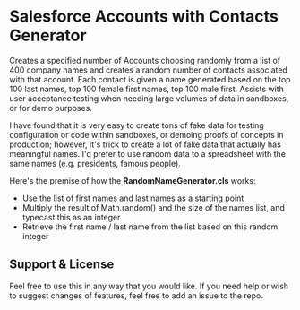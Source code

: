 # Salesforce Accounts with Contacts Generator
Creates a specified number of Accounts choosing randomly from a list of 400 company names and creates a random number of contacts associated with that account.  Each contact is given a name generated based on the top 100 last names, top 100 female first names, top 100 male first. Assists with user acceptance testing when needing large volumes of data in sandboxes, or for demo purposes.

I have found that it is very easy to create tons of fake data for testing configuration or code within sandboxes, or demoing proofs of concepts in production; however, it's trick to create a lot of fake data that actually has meaningful names. I'd prefer to use random data to a spreadsheet with the same names (e.g. presidents, famous people).

Here's the premise of how the **RandomNameGenerator.cls** works:

* Use the list of first names and last names as a starting point
* Multiply the result of Math.random() and the size of the names list, and typecast this as an integer
* Retrieve the first name / last name from the list based on this random integer

## Support & License

Feel free to use this in any way that you would like. If you need help or wish to suggest changes of features, feel free to  add an issue to the repo.
